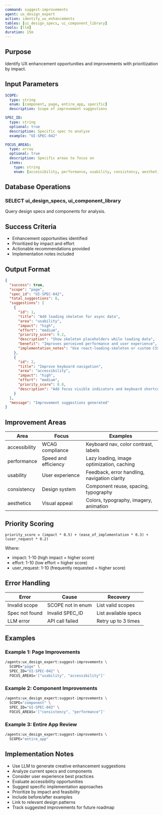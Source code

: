```yaml
---
command: suggest-improvements
agent: ux_design_expert
action: identify_ux_enhancements
tables: [ui_design_specs, ui_component_library]
tools: [llm]
duration: 15m
---
```


## Purpose

Identify UX enhancement opportunities and improvements with prioritization by impact.

## Input Parameters

```yaml
SCOPE:
  type: string
  enum: [component, page, entire_app, specific]
  description: Scope of improvement suggestions

SPEC_ID:
  type: string
  optional: true
  description: Specific spec to analyze
  example: "UI-SPEC-042"

FOCUS_AREAS:
  type: array
  optional: true
  description: Specific areas to focus on
  items:
    type: string
    enum: [accessibility, performance, usability, consistency, aesthetics]
```

## Database Operations

### SELECT ui_design_specs, ui_component_library

Query design specs and components for analysis.

## Success Criteria

- Enhancement opportunities identified
- Prioritized by impact and effort
- Actionable recommendations provided
- Implementation notes included

## Output Format

```json
{
  "success": true,
  "scope": "page",
  "spec_id": "UI-SPEC-042",
  "total_suggestions": 8,
  "suggestions": [
    {
      "id": 1,
      "title": "Add loading skeleton for async data",
      "area": "usability",
      "impact": "high",
      "effort": "medium",
      "priority_score": 9.2,
      "description": "Show skeleton placeholders while loading data",
      "benefit": "Improves perceived performance and user experience",
      "implementation_notes": "Use react-loading-skeleton or custom CSS animations"
    },
    {
      "id": 2,
      "title": "Improve keyboard navigation",
      "area": "accessibility",
      "impact": "high",
      "effort": "medium",
      "priority_score": 8.8,
      "description": "Add focus visible indicators and keyboard shortcuts"
    }
  ],
  "message": "Improvement suggestions generated"
}
```

## Improvement Areas

| Area | Focus | Examples |
|------|-------|----------|
| accessibility | WCAG compliance | Keyboard nav, color contrast, labels |
| performance | Speed and efficiency | Lazy loading, image optimization, caching |
| usability | User experience | Feedback, error handling, navigation clarity |
| consistency | Design system | Component reuse, spacing, typography |
| aesthetics | Visual appeal | Colors, typography, imagery, animation |

## Priority Scoring

```
priority_score = (impact * 0.5) + (ease_of_implementation * 0.3) + (user_request * 0.2)
```

Where:
- impact: 1-10 (high impact = higher score)
- effort: 1-10 (low effort = higher score)
- user_request: 1-10 (frequently requested = higher score)

## Error Handling

| Error | Cause | Recovery |
|-------|-------|----------|
| Invalid scope | SCOPE not in enum | List valid scopes |
| Spec not found | Invalid SPEC_ID | List available specs |
| LLM error | API call failed | Retry up to 3 times |

## Examples

### Example 1: Page Improvements

```bash
/agents:ux_design_expert:suggest-improvements \
  SCOPE="page" \
  SPEC_ID="UI-SPEC-042" \
  FOCUS_AREAS='["usability", "accessibility"]'
```

### Example 2: Component Improvements

```bash
/agents:ux_design_expert:suggest-improvements \
  SCOPE="component" \
  SPEC_ID="UI-SPEC-043" \
  FOCUS_AREAS='["consistency", "performance"]'
```

### Example 3: Entire App Review

```bash
/agents:ux_design_expert:suggest-improvements \
  SCOPE="entire_app"
```

## Implementation Notes

- Use LLM to generate creative enhancement suggestions
- Analyze current specs and components
- Consider user experience best practices
- Evaluate accessibility opportunities
- Suggest specific implementation approaches
- Prioritize by impact and feasibility
- Include before/after examples
- Link to relevant design patterns
- Track suggested improvements for future roadmap
